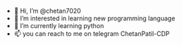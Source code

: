 - 👋 Hi, I’m @chetan7020
- 👀 I’m interested in learning new programming language
- 🌱 I’m currently learning python 
- 📫 you can reach to me on telegram ChetanPatil-CDP

<!---
chetan7020/chetan7020 is a ✨ special ✨ repository because its `README.md` (this file) appears on your GitHub profile.
You can click the Preview link to take a look at your changes.
--->
